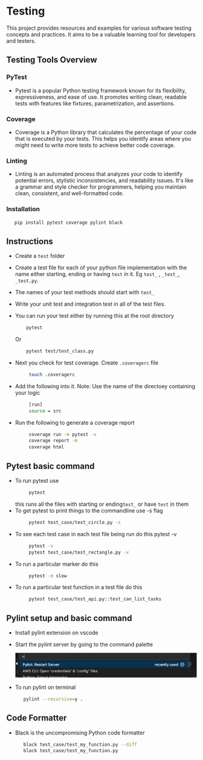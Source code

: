 # Testing
This project provides resources and examples for various software testing concepts and practices. It aims to be a valuable learning tool for developers and testers.

## Testing Tools Overview

### PyTest

- Pytest is a popular Python testing framework known for its flexibility, expressiveness, and ease of use. It promotes writing clean, readable tests with features like fixtures, parametrization, and assertions.

### Coverage

- Coverage is a Python library that calculates the percentage of your code that is executed by your tests. This helps you identify areas where you might need to write more tests to achieve better code coverage.

### Linting

- Linting is an automated process that analyzes your code to identify potential errors, stylistic inconsistencies, and readability issues. It's like a grammar and style checker for programmers, helping you maintain clean, consistent, and well-formatted code.

### Installation
 ```bash
    pip install pytest coverage pylint black
 ```

## Instructions
- Create a `test` folder
- Create a test file for each of your python file implementation with the name either starting, ending or having `test` in it. Eg `test_` , `_test_`, `_test.py`.
- The names of your test methods should start with `test_`
- Write your unit test and integration test in all of the test files.
- You can run your test either by running this at the root directory
    ```bash
        pytest
    ```
    
    Or
  
    ```bash
        pytest test/test_class.py
    ```
- Next you check for test coverage. Create `.coveragerc` file
   ```bash
        touch .coveragerc 
   ```
- Add the following into it. Note: Use the name of the directoey containing your logic
   ```bash
        [run]
        source = src 
   ```
- Run the following to generate a coverage report 
   ```bash
        coverage run -m pytest -v                               
        coverage report -m   
        coverage html  
   ```

## Pytest basic command
- To run pytest use
   ```bash
        pytest 
   ```
   this runs all the files with starting or ending`test_` or have `test` in them 
- To get pytest to print things to the commandline use -s flag
   ```bash
        pytest test_case/test_circle.py -s 
   ```
-  To see each test case in each test file being run do this pytest -v
   ```bash
        pytest -v
        pytest test_case/test_rectangle.py -v
   ```
- To run a particular marker do this
   ```bash
        pytest -m slow
   ```
- To run a particular test function in a test file do this
   ```bash
        pytest test_case/test_api.py::test_can_list_tasks 
   ```


## Pylint setup and basic command
- Install pylint extension on vscode
- Start the pylint server by going to the command palette
  
  ![pylint](./docs/pylint.png)

- To run pylint on terminal
   ```bash
      pylint --recursive=y . 
   ```

## Code Formatter
- Black is the uncompromising Python code formatter
   ```bash
      black test_case/test_my_function.py --diff
      black test_case/test_my_function.py 
   ```
